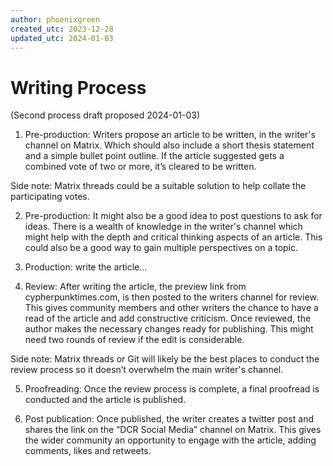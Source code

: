 ```yaml
---
author: phoenixgreen
created_utc: 2023-12-28
updated_utc: 2024-01-03
---
```


# Writing Process

(Second process draft proposed 2024-01-03)

1. Pre-production: Writers propose an article to be written, in the writer's channel on Matrix. Which should also include a short thesis statement and a simple bullet point outline. If the article suggested gets a combined vote of two or more, it’s cleared to be written.

Side note: Matrix threads could be a suitable solution to help collate the participating votes.

2. Pre-production: It might also be a good idea to post questions to ask for ideas. There is a wealth of knowledge in the writer's channel which might help with the depth and critical thinking aspects of an article. This could also be a good way to gain multiple perspectives on a topic.

3. Production: write the article…

4. Review: After writing the article, the preview link from cypherpunktimes.com, is then posted to the writers channel for review. This gives community members and other writers the chance to have a read of the article and add constructive criticism. Once reviewed, the author makes the necessary changes ready for publishing. This might need two rounds of review if the edit is considerable.

Side note: Matrix threads or Git will likely be the best places to conduct the review process so it doesn’t overwhelm the main writer's channel.

5. Proofreading: Once the review process is complete, a final proofread is conducted and the article is published.

6. Post publication: Once published, the writer creates a twitter post and shares the link on the “DCR Social Media” channel on Matrix. This gives the wider community an opportunity to engage with the article, adding comments, likes and retweets.
